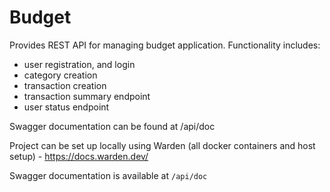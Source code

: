 # Budget

Provides REST API for managing budget application.
Functionality includes:

- user registration, and login
- category creation
- transaction creation
- transaction summary endpoint
- user status endpoint

Swagger documentation can be found at /api/doc

Project can be set up locally using Warden (all docker containers and host setup) - https://docs.warden.dev/

Swagger documentation is available at `/api/doc`